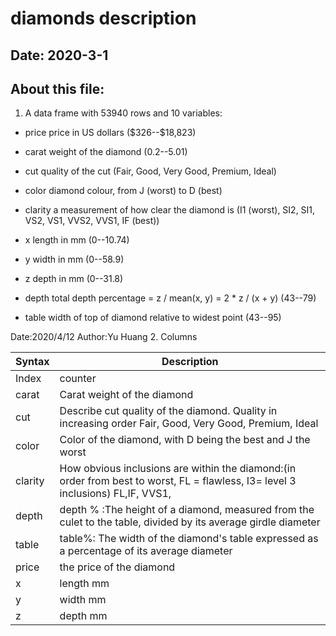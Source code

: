 # diamonds description
## Date: 2020-3-1
## About this file:

1. A data frame with 53940 rows and 10 variables:

- price price in US dollars (\$326--\$18,823)

- carat weight of the diamond (0.2--5.01)

- cut quality of the cut (Fair, Good, Very Good, Premium, Ideal)

- color diamond colour, from J (worst) to D (best)

- clarity a measurement of how clear the diamond is (I1 (worst), SI2, SI1, VS2, VS1, VVS2, VVS1, IF (best))

- x length in mm (0--10.74)

- y width in mm (0--58.9)

- z depth in mm (0--31.8)

- depth total depth percentage = z / mean(x, y) = 2 * z / (x + y) (43--79)

- table width of top of diamond relative to widest point (43--95)

Date:2020/4/12 
Author:Yu Huang
2. Columns

| Syntax      | Description |
| ----------- | ----------- |
| Index  | counter |
| carat  | Carat weight of the diamond |
| cut    | Describe cut quality of the diamond. Quality in increasing order Fair, Good, Very Good, Premium, Ideal |
| color  | Color of the diamond, with D being the best and J the worst |
| clarity| How obvious inclusions are within the diamond:(in order from best to worst, FL = flawless, I3= level 3 inclusions) FL,IF, VVS1, | VVS2, VS1, VS2, SI1, SI2, I1, I2, I3 |
| depth  | depth % :The height of a diamond, measured from the culet to the table, divided by its average girdle diameter |
| table  | table%: The width of the diamond's table expressed as a percentage of its average diameter |
| price  | the price of the diamond |
| x      | length mm |
| y      | width mm  |
| z      | depth mm  |
